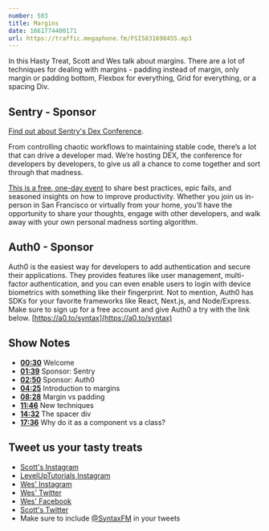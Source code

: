 ```yaml
---
number: 503
title: Margins
date: 1661774400171
url: https://traffic.megaphone.fm/FSI5831698455.mp3
---
```


In this Hasty Treat, Scott and Wes talk about margins. There are a lot of techniques for dealing with margins - padding instead of margin, only margin or padding bottom, Flexbox for everything, Grid for everything, or a spacing Div.

## Sentry - Sponsor

[Find out about Sentry's Dex Conference](https://bit.ly/syntax-fm).

From controlling chaotic workflows to maintaining stable code, there’s a lot that can drive a developer mad. We’re hosting DEX, the conference for developers by developers, to give us all a chance to come together and sort through that madness.

[This is a free, one-day event](https://bit.ly/syntax-fm) to share best practices, epic fails, and seasoned insights on how to improve productivity. Whether you join us in-person in San Francisco or virtually from your home, you’ll have the opportunity to share your thoughts, engage with other developers, and walk away with your own personal madness sorting algorithm.

## Auth0 - Sponsor

Auth0 is the easiest way for developers to add authentication and secure their applications. They provides features like user management, multi-factor authentication, and you can even enable users to login with device biometrics with something like their fingerprint. Not to mention, Auth0 has SDKs for your favorite frameworks like React, Next.js, and Node/Express. Make sure to sign up for a free account and give Auth0 a try with the link below. [https://a0.to/syntax](https://a0.to/syntax)

## Show Notes

* **[00:30](#t=00:30)** Welcome
* **[01:39](#t=01:39)** Sponsor: Sentry
* **[02:50](#t=02:50)** Sponsor: Auth0
* **[04:25](#t=04:25)** Introduction to margins
* **[08:28](#t=08:28)** Margin vs padding
* **[11:46](#t=11:46)** New techniques
* **[14:32](#t=14:32)** The spacer div
* **[17:36](#t=17:36)** Why do it as a component vs a class?

## Tweet us your tasty treats

* [Scott's Instagram](https://www.instagram.com/stolinski/)
* [LevelUpTutorials Instagram](https://www.instagram.com/LevelUpTutorials/)
* [Wes' Instagram](https://www.instagram.com/wesbos/)
* [Wes' Twitter](https://twitter.com/wesbos)
* [Wes' Facebook](https://www.facebook.com/wesbos.developer)
* [Scott's Twitter](https://twitter.com/stolinski)
* Make sure to include [@SyntaxFM](https://twitter.com/SyntaxFM) in your tweets
